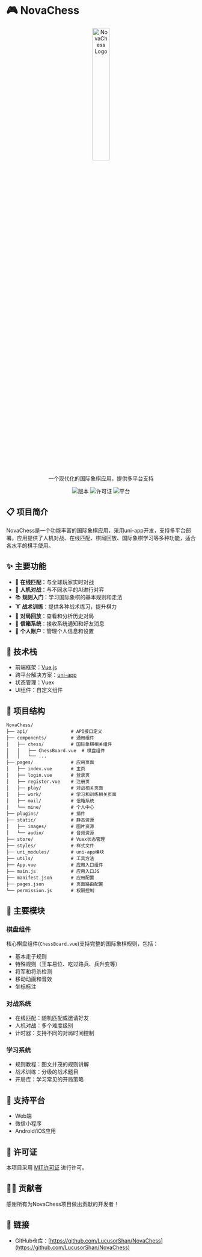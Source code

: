 # 🎮 NovaChess

<div align="center">
  <img src="https://pic1.imgdb.cn/item/67fbede088c538a9b5ceb4a3.png" alt="NovaChess Logo" width=30% />
  <br>
  <p>一个现代化的国际象棋应用，提供多平台支持</p>
  
  <p>
    <img src="https://img.shields.io/badge/版本-1.2.0-blue" alt="版本" />
    <img src="https://img.shields.io/badge/许可证-MIT-green" alt="许可证" />
    <img src="https://img.shields.io/badge/平台-Web%20%7C%20小程序%20%7C%20App-orange" alt="平台" />
  </p>
</div>

## 📋 项目简介

NovaChess是一个功能丰富的国际象棋应用，采用uni-app开发，支持多平台部署。应用提供了人机对战、在线匹配、棋局回放、国际象棋学习等多种功能，适合各水平的棋手使用。

## ✨ 主要功能

- 🎯 **在线匹配**：与全球玩家实时对战
- 🤖 **人机对战**：与不同水平的AI进行对弈
- 📚 **规则入门**：学习国际象棋的基本规则和走法
- 🏋️ **战术训练**：提供各种战术练习，提升棋力
- 📝 **对局回放**：查看和分析历史对局
- 📧 **信箱系统**：接收系统通知和好友消息
- 👤 **个人账户**：管理个人信息和设置

## 🔧 技术栈

- 前端框架：[Vue.js](https://vuejs.org/)
- 跨平台解决方案：[uni-app](https://uniapp.dcloud.io/)
- 状态管理：Vuex
- UI组件：自定义组件

## 📁 项目结构

```
NovaChess/
├── api/                # API接口定义
├── components/         # 通用组件
│   ├── chess/          # 国际象棋相关组件
│   │   ├── ChessBoard.vue  # 棋盘组件
│   │   └── ...
├── pages/              # 应用页面
│   ├── index.vue       # 主页
│   ├── login.vue       # 登录页
│   ├── register.vue    # 注册页
│   ├── play/           # 对战相关页面
│   ├── work/           # 学习和训练相关页面
│   ├── mail/           # 信箱系统
│   └── mine/           # 个人中心
├── plugins/            # 插件
├── static/             # 静态资源
│   ├── images/         # 图片资源
│   └── audio/          # 音频资源
├── store/              # Vuex状态管理
├── styles/             # 样式文件
├── uni_modules/        # uni-app模块
├── utils/              # 工具方法
├── App.vue             # 应用入口组件
├── main.js             # 应用入口JS
├── manifest.json       # 应用配置
├── pages.json          # 页面路由配置
└── permission.js       # 权限控制
```

## 🚀 主要模块

### 棋盘组件

核心棋盘组件(`ChessBoard.vue`)支持完整的国际象棋规则，包括：

- 基本走子规则
- 特殊规则（王车易位、吃过路兵、兵升变等）
- 将军和将杀检测
- 移动动画和音效
- 坐标标注

### 对战系统

- 在线匹配：随机匹配或邀请好友
- 人机对战：多个难度级别
- 计时器：支持不同的对局时间控制

### 学习系统

- 规则教程：图文并茂的规则讲解
- 战术训练：分级的战术题目
- 开局库：学习常见的开局策略

## 📱 支持平台

- Web端
- 微信小程序
- Android/iOS应用

## 📄 许可证

本项目采用 [MIT许可证](LICENSE) 进行许可。

## 👨‍💻 贡献者

感谢所有为NovaChess项目做出贡献的开发者！

## 🔗 链接

- GitHub仓库：[https://github.com/LucusorShan/NovaChess](https://github.com/LucusorShan/NovaChess)
